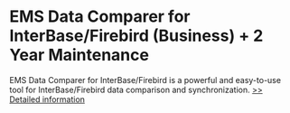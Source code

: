 # EMS Data Comparer for InterBase/Firebird (Business) + 2 Year Maintenance
EMS Data Comparer for InterBase/Firebird is a powerful and easy-to-use tool for InterBase/Firebird data comparison and synchronization.
[>> Detailed information](https://secure.shareit.com/shareit/product.html?productid=300068047&affiliateid=200057808)